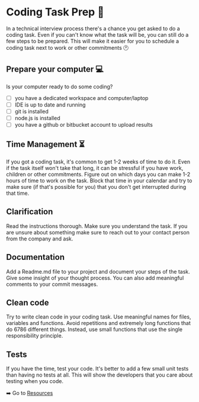 # Coding Task Prep :dart:

In a technical interview process there's a chance you get asked to do a coding task.
Even if you can't know what the task will be, you can still do a few steps to be prepared.
This will make it easier for you to schedule a coding task next to work or other commitments :clock1:

## Prepare your computer :computer:

Is your computer ready to do some coding?

* [ ]  you have a dedicated workspace and computer/laptop
* [ ]  IDE is up to date and running
* [ ]  git is installed
* [ ]  node.js is installed
* [ ]  you have a github or bitbucket account to upload results

## Time Management :hourglass_flowing_sand:

If you got a coding task, it's common to get 1-2 weeks of time to do it. Even if the task itself won't take
that long, it can be stressful if you have work, children or other commitments.
Figure out on which days you can make 1-2 hours of time to work on the task. Block that time in your calendar
and try to make sure (if that's possible for you) that you don't get interrupted during that time.

## Clarification

Read the instructions thorough. Make sure you understand the task. If you are unsure about something make sure to
reach out to your contact person from the company and ask.

## Documentation

Add a Readme.md file to your project and document your steps of the task. Give some insight of your
thought process. You can also add meaningful comments to your commit messages.

## Clean code

Try to write clean code in your coding task. Use meaningful names for files, variables and functions. Avoid repetitions
and extremely long functions that do 6786 different things. Instead, use small functions that use the single responsibility
principle. 

## Tests

If you have the time, test your code. It's better to add a few small unit tests than having no tests at all.
This will show the developers that you care about testing when you code.

:arrow_right: Go to [Resources](/7_RESOURCES)

